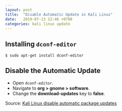 ```yaml
---
layout: post
title:  "Disable Automatic Update in Kali Linux"
date:   2019-07-13 12:46 +0700
categories: kali linux update
---
```

## Installing `dconf-editor`

```
$ sudo apt-get install dconf-editor
```

## Disable the Automatic Update

- Open `dconf-editor`.
- Navigate to **org > gnome > software**.
- Change the **download-updates** key to **false**.

Source: [Kali Linux disable automatic package updates](https://unix.stackexchange.com/questions/240303/kali-linux-disable-automatic-package-updates/327497)
